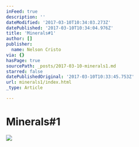 ```yaml
---
inFeed: true
description: ''
dateModified: '2017-03-10T10:34:03.273Z'
datePublished: '2017-03-10T10:34:04.976Z'
title: 'Minerals#1'
author: []
publisher:
  name: Nelson Cristo
via: {}
hasPage: true
sourcePath: _posts/2017-03-10-minerals1.md
starred: false
datePublishedOriginal: '2017-03-10T10:33:45.753Z'
url: minerals1/index.html
_type: Article

---
```

# Minerals\#1
![](https://the-grid-user-content.s3-us-west-2.amazonaws.com/23d04362-e8dc-43e7-97e9-a8634348f570.jpg)